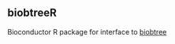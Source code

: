 ## biobtreeR 

Bioconductor R package for interface to [biobtree](https://github.com/tamerh/biobtree)
